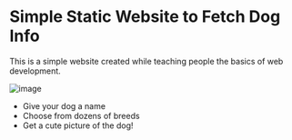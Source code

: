 # Simple Static Website to Fetch Dog Info
This is a simple website created while teaching people the basics of web development.

![image](https://user-images.githubusercontent.com/22740095/147343011-2e3612fa-2cfd-4f69-be1a-5e9a43b5261a.png)

* Give your dog a name
* Choose from dozens of breeds
* Get a cute picture of the dog!
